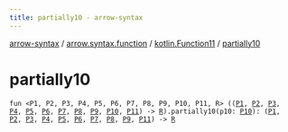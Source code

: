 ```yaml
---
title: partially10 - arrow-syntax
---
```


[arrow-syntax](../../index.html) / [arrow.syntax.function](../index.html) / [kotlin.Function11](index.html) / [partially10](./partially10.html)

# partially10

`fun <P1, P2, P3, P4, P5, P6, P7, P8, P9, P10, P11, R> ((`[`P1`](partially10.html#P1)`, `[`P2`](partially10.html#P2)`, `[`P3`](partially10.html#P3)`, `[`P4`](partially10.html#P4)`, `[`P5`](partially10.html#P5)`, `[`P6`](partially10.html#P6)`, `[`P7`](partially10.html#P7)`, `[`P8`](partially10.html#P8)`, `[`P9`](partially10.html#P9)`, `[`P10`](partially10.html#P10)`, `[`P11`](partially10.html#P11)`) -> `[`R`](partially10.html#R)`).partially10(p10: `[`P10`](partially10.html#P10)`): (`[`P1`](partially10.html#P1)`, `[`P2`](partially10.html#P2)`, `[`P3`](partially10.html#P3)`, `[`P4`](partially10.html#P4)`, `[`P5`](partially10.html#P5)`, `[`P6`](partially10.html#P6)`, `[`P7`](partially10.html#P7)`, `[`P8`](partially10.html#P8)`, `[`P9`](partially10.html#P9)`, `[`P11`](partially10.html#P11)`) -> `[`R`](partially10.html#R)